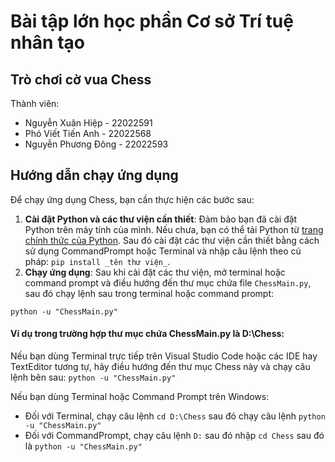 # Bài tập lớn học phần Cơ sở Trí tuệ nhân tạo
## Trò chơi cờ vua Chess

Thành viên: 
- Nguyễn Xuân Hiệp - 22022591
- Phó Viết Tiến Anh - 22022568
- Nguyễn Phương Đông - 22022593
## Hướng dẫn chạy ứng dụng

Để chạy ứng dụng Chess, bạn cần thực hiện các bước sau:

1. **Cài đặt Python và các thư viện cần thiết**: Đảm bảo bạn đã cài đặt Python trên máy tính của mình. Nếu chưa, bạn có thể tải Python từ [trang chính thức của Python](https://www.python.org/). Sau đó cài đặt các thư viện cần thiết bằng cách sử dụng CommandPrompt hoặc Terminal và nhập câu lệnh theo cú pháp: ``` pip install _tên thư viện_ ```.
2. **Chạy ứng dụng**: Sau khi cài đặt các thư viện, mở terminal hoặc command prompt và điều hướng đến thư mục chứa file `ChessMain.py`, sau đó chạy lệnh sau trong terminal hoặc command prompt:
```
python -u "ChessMain.py"
```
#### Ví dụ trong trường hợp thư mục chứa ChessMain.py là D:\Chess:
Nếu bạn dùng Terminal trực tiếp trên Visual Studio Code hoặc các IDE hay TextEditor tương tự, hãy điều hướng đến thư mục Chess này và chạy câu lệnh bên sau: ``` python -u "ChessMain.py" ```

Nếu bạn dùng Terminal hoặc Command Prompt trên Windows:
- Đối với Terminal, chạy câu lệnh ``` cd D:\Chess ``` sau đó chạy câu lệnh ``` python -u "ChessMain.py" ```
- Đối với CommandPrompt, chạy câu lệnh ``` D: ``` sau đó nhập ``` cd Chess ``` sau đó là ``` python -u "ChessMain.py" ```
